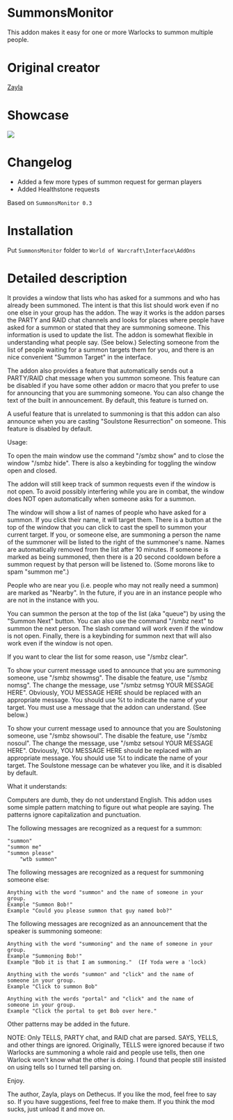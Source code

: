 # SummonsMonitor
This addon makes it easy for one or more Warlocks to summon multiple people.

# Original creator
[Zayla](https://wow.curseforge.com/addons/project-2478/)

# Showcase
![](http://imagehost.spark-media.ru/i4/3D549C64-A593-0A46-9C5E-DDE5821EDEB8.png)

# Changelog		
* Added a few more types of summon request for german players
* Added Healthstone requests	

Based on `SummonsMonitor 0.3`

# Installation
Put `SummonsMonitor` folder to `World of Warcraft\Interface\AddOns`

# Detailed description
It provides a window that lists who has asked for a summons and who has already been summoned.  The intent is that this list should work even if no one else in your group has the addon.  The way it works is the addon parses the PARTY and RAID chat channels and looks for places where people have asked for a summon or stated that they are summoning someone.  This information is used to update the list.  The addon is somewhat flexible in understanding what people say.  (See below.)  Selecting someone from the list of people waiting for a summon targets them for you, and there is an nice convenient "Summon Target" in the interface.

The addon also provides a feature that automatically sends out a PARTY/RAID chat message when you summon someone.  This feature can be disabled if you have some other addon or macro that you prefer to use for announcing that you are summoning someone.  You can also change the text of the built in announcement.  By default, this feature is turned on.

A useful feature that is unrelated to summoning is that this addon can also announce when you are casting "Soulstone Resurrection" on someone.  This feature is disabled by default.

Usage:

To open the main window use the command "/smbz show" and to close the window "/smbz hide".  There is also a keybinding for toggling the window open and closed.  

The addon will still keep track of summon requests even if the window is not open.  To avoid possibly interfering while you are in combat, the window does NOT open automatically when someone asks for a summon.

The window will show a list of names of people who have asked for a summon.  If you click their name, it will target them.  There is a button at the top of the window that you can click to cast the spell to summon your current target.  If you, or someone else, are summoning a person the name of the summoner will be listed to the right of the summonee's name.  Names are automatically removed from the list after 10 minutes.  If someone is marked as being summoned, then there is a 20 second cooldown before a summon request by that person will be listened to.  (Some morons like to spam "summon me".)

People who are near you (i.e. people who may not really need a summon) are marked as "Nearby".  In the future, if you are in an instance people who are not in the instance with you.

You can summon the person at the top of the list (aka "queue") by using the "Summon Next" button.  You can also use the command "/smbz next" to summon the next person.  The slash command will work even if the window is not open.  Finally, there is a keybinding for summon next that will also work even if the window is not open.

If you want to clear the list for some reason, use "/smbz clear".


To show your current message used to announce that you are summoning someone, use "/smbz showmsg".  The disable the feature, use "/smbz nomsg".  The change the message, use "/smbz setmsg YOUR MESSAGE HERE".  Obviously, YOU MESSAGE HERE should be replaced with an appropriate message.  You should use %t to indicate the name of your target.  You must use a message that the addon can understand.  (See below.)

To show your current message used to announce that you are Soulstoning someone, use "/smbz showsoul".  The disable the feature, use "/smbz nosoul".  The change the message, use "/smbz setsoul YOUR MESSAGE HERE".  Obviously, YOU MESSAGE HERE should be replaced with an appropriate message.  You should use %t to indicate the name of your target.  The Soulstone message can be whatever you like, and it is disabled by default.


What it understands:

Computers are dumb, they do not understand English.  This addon uses some simple pattern matching to figure out what people are saying.  The patterns ignore capitalization and punctuation.

The following messages are recognized as a request for a summon:

	"summon"
	"summon me"
	"summon please"
        "wtb summon"

The following messages are recognized as a request for summoning someone else: 

	Anything with the word "summon" and the name of someone in your
	group.
	Example "Summon Bob!"
	Example "Could you please summon that guy named bob?"

The following messages are recognized as an announcement that the speaker is summoning someone:

	Anything with the word "summoning" and the name of someone in your
	group.
	Example "Summoning Bob!"
	Example "Bob it is that I am summoning."  (If Yoda were a 'lock)
       
	Anything with the words "summon" and "click" and the name of 
	someone in your group.
	Example "Click to summon Bob"

	Anything with the words "portal" and "click" and the name of 
	someone in your group.
	Example "Click the portal to get Bob over here."
	

Other patterns may be added in the future.


NOTE: Only TELLS, PARTY chat, and RAID chat are parsed.  SAYS, YELLS, and other things are ignored.  Originally, TELLS were ignored because if two Warlocks are summoning a whole raid and people use tells, then one Warlock won't know what the other is doing.  I found that people still insisted on using tells so I turned tell parsing on.


Enjoy. 


The author, Zayla, plays on Dethecus. If you like the mod, feel free to say so. If you have suggestions, feel free to make them. If you think the mod sucks, just unload it and move on.
